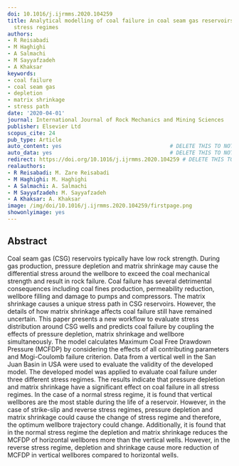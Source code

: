 ```yaml
---
doi: 10.1016/j.ijrmms.2020.104259
title: Analytical modelling of coal failure in coal seam gas reservoirs in different
  stress regimes
authors:
- R Reisabadi
- M Haghighi
- A Salmachi
- M Sayyafzadeh
- A Khaksar
keywords:
- coal failure
- coal seam gas
- depletion
- matrix shrinkage
- stress path
date: '2020-04-01'
journal: International Journal of Rock Mechanics and Mining Sciences
publisher: Elsevier Ltd
scopus_cite: 24
pub_type: Article
auto_content: yes                                  # DELETE THIS TO NOT AUTO GENERATE CONTENT
auto_data: yes                                     # DELETE THIS TO NOT AUTO GENERATE METADATA
redirect: https://doi.org/10.1016/j.ijrmms.2020.104259 # DELETE THIS TO NOT REDIRECT
realauthors:
- R Reisabadi: M. Zare Reisabadi
- M Haghighi: M. Haghighi
- A Salmachi: A. Salmachi
- M Sayyafzadeh: M. Sayyafzadeh
- A Khaksar: A. Khaksar
image: /img/doi/10.1016/j.ijrmms.2020.104259/firstpage.png
showonlyimage: yes
---
```



## Abstract
Coal seam gas (CSG) reservoirs typically have low rock strength. During gas production, pressure depletion and matrix shrinkage may cause the differential stress around the wellbore to exceed the coal mechanical strength and result in rock failure. Coal failure has several detrimental consequences including coal fines production, permeability reduction, wellbore filling and damage to pumps and compressors. The matrix shrinkage causes a unique stress path in CSG reservoirs. However, the details of how matrix shrinkage affects coal failure still have remained uncertain. This paper presents a new workflow to evaluate stress distribution around CSG wells and predicts coal failure by coupling the effects of pressure depletion, matrix shrinkage and wellbore simultaneously. The model calculates Maximum Coal Free Drawdown Pressure (MCFDP) by considering the effects of all contributing parameters and Mogi-Coulomb failure criterion. Data from a vertical well in the San Juan Basin in USA were used to evaluate the validity of the developed model. The developed model was applied to evaluate coal failure under three different stress regimes. The results indicate that pressure depletion and matrix shrinkage have a significant effect on coal failure in all stress regimes. In the case of a normal stress regime, it is found that vertical wellbores are the most stable during the life of a reservoir. However, in the case of strike-slip and reverse stress regimes, pressure depletion and matrix shrinkage could cause the change of stress regime and therefore, the optimum wellbore trajectory could change. Additionally, it is found that in the normal stress regime the depletion and matrix shrinkage reduces the MCFDP of horizontal wellbores more than the vertical wells. However, in the reverse stress regime, depletion and shrinkage cause more reduction of MCFDP in vertical wellbores compared to horizontal wells.
